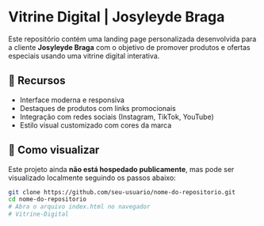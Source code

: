 # Vitrine Digital | Josyleyde Braga

Este repositório contém uma landing page personalizada desenvolvida para a cliente **Josyleyde Braga** com o objetivo de promover produtos e ofertas especiais usando uma vitrine digital interativa.

## 🌟 Recursos

- Interface moderna e responsiva
- Destaques de produtos com links promocionais
- Integração com redes sociais (Instagram, TikTok, YouTube)
- Estilo visual customizado com cores da marca

## 🚀 Como visualizar

Este projeto ainda **não está hospedado publicamente**, mas pode ser visualizado localmente seguindo os passos abaixo:

```bash
git clone https://github.com/seu-usuario/nome-do-repositorio.git
cd nome-do-repositorio
# Abra o arquivo index.html no navegador
#   V i t r i n e - D i g i t a l  
 